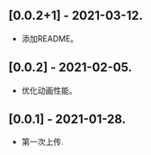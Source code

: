 
## [0.0.2+1] - 2021-03-12.

* 添加README。

## [0.0.2] - 2021-02-05.

* 优化动画性能。

## [0.0.1] - 2021-01-28.

* 第一次上传.

